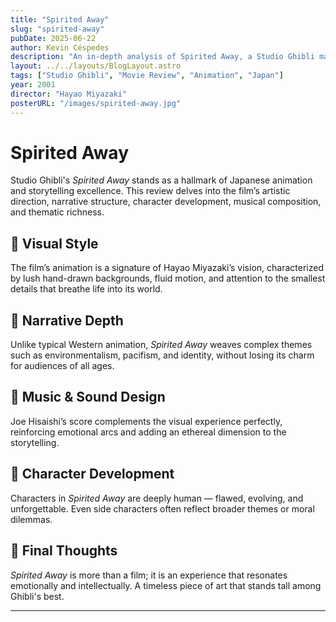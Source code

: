 ```yaml
---
title: "Spirited Away"
slug: "spirited-away"
pubDate: 2025-06-22
author: Kevin Céspedes
description: "An in-depth analysis of Spirited Away, a Studio Ghibli masterpiece."
layout: ../../layouts/BlogLayout.astro
tags: ["Studio Ghibli", "Movie Review", "Animation", "Japan"]
year: 2001
director: "Hayao Miyazaki"
posterURL: "/images/spirited-away.jpg"
---
```

# Spirited Away

Studio Ghibli's *Spirited Away* stands as a hallmark of Japanese animation and storytelling excellence. This review delves into the film’s artistic direction, narrative structure, character development, musical composition, and thematic richness.

## 🎨 Visual Style

The film’s animation is a signature of Hayao Miyazaki’s vision, characterized by lush hand-drawn backgrounds, fluid motion, and attention to the smallest details that breathe life into its world.

## 🧠 Narrative Depth

Unlike typical Western animation, *Spirited Away* weaves complex themes such as environmentalism, pacifism, and identity, without losing its charm for audiences of all ages.

## 🎼 Music & Sound Design

Joe Hisaishi’s score complements the visual experience perfectly, reinforcing emotional arcs and adding an ethereal dimension to the storytelling.

## 🧍 Character Development

Characters in *Spirited Away* are deeply human — flawed, evolving, and unforgettable. Even side characters often reflect broader themes or moral dilemmas.

## 🧭 Final Thoughts

*Spirited Away* is more than a film; it is an experience that resonates emotionally and intellectually. A timeless piece of art that stands tall among Ghibli's best.

---
